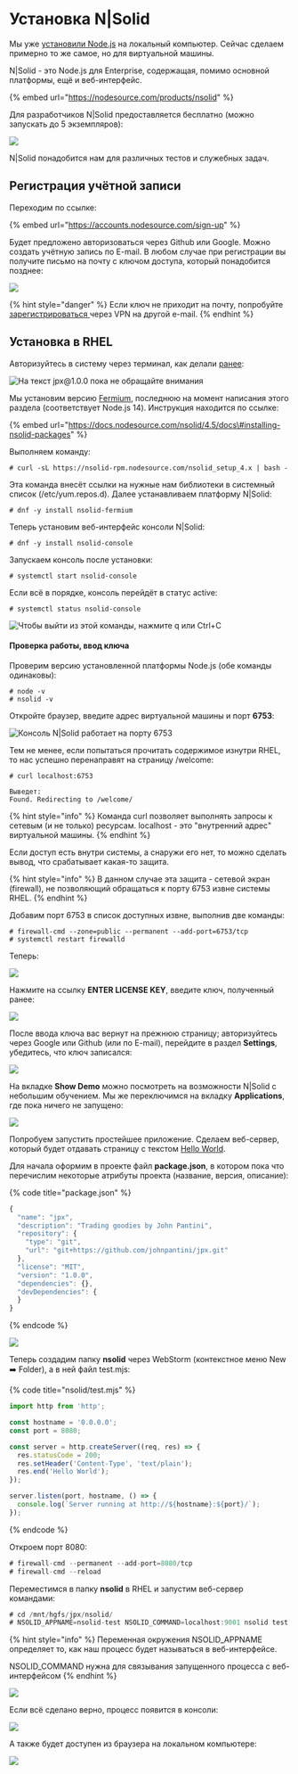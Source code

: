 # Установка N\|Solid

Мы уже [установили Node.js](../wastelands/getting-started.md#setting-up-node-js) на локальный компьютер. Сейчас сделаем примерно то же самое, но для виртуальной машины.

N\|Solid  - это Node.js для Enterprise, содержащая, помимо основной платформы, ещё и веб-интерфейс.

{% embed url="https://nodesource.com/products/nsolid" %}

Для разработчиков N\|Solid предоставляется бесплатно \(можно запускать до 5 экземпляров\):

![](../.gitbook/assets/image%20%28171%29.png)

N\|Solid понадобится нам для различных тестов и служебных задач.

## Регистрация учётной записи

Переходим по ссылке:

{% embed url="https://accounts.nodesource.com/sign-up" %}

Будет предложено авторизоваться через Github или Google. Можно создать учётную запись по E-mail. В любом случае при регистрации вы получите письмо на почту с ключом доступа, который понадобится позднее:

![](../.gitbook/assets/image%20%28184%29.png)

{% hint style="danger" %}
Если ключ не приходит на почту, попробуйте [зарегистрироваться ](https://accounts.nodesource.com/sign-in)через VPN на другой e-mail.
{% endhint %}

##  Установка в RHEL

Авторизуйтесь в систему через терминал, как делали [ранее](rhel-setup.md#rhel-webstorm-connection):

![&#x41D;&#x430; &#x442;&#x435;&#x43A;&#x441;&#x442; jpx@1.0.0 &#x43F;&#x43E;&#x43A;&#x430; &#x43D;&#x435; &#x43E;&#x431;&#x440;&#x430;&#x449;&#x430;&#x439;&#x442;&#x435; &#x432;&#x43D;&#x438;&#x43C;&#x430;&#x43D;&#x438;&#x44F;](../.gitbook/assets/image%20%28176%29.png)

Мы установим версию [Fermium](https://docs.nodesource.com/nsolid/4.5/docs#nsolid-runtime), последнюю на момент написания этого раздела \(соответствует Node.js 14\). Инструкция находится по ссылке:

{% embed url="https://docs.nodesource.com/nsolid/4.5/docs\#installing-nsolid-packages" %}

Выполняем команду:

```text
# curl -sL https://nsolid-rpm.nodesource.com/nsolid_setup_4.x | bash -
```

Эта команда внесёт ссылки на нужные нам библиотеки в системный список \(/etc/yum.repos.d\). Далее устанавливаем платформу N\|Solid:

```text
# dnf -y install nsolid-fermium
```

Теперь установим веб-интерфейс консоли N\|Solid:

```text
# dnf -y install nsolid-console
```

Запускаем консоль после установки:

```text
# systemctl start nsolid-console
```

Если всё в порядке, консоль перейдёт в статус active:

```text
# systemctl status nsolid-console
```

![&#x427;&#x442;&#x43E;&#x431;&#x44B; &#x432;&#x44B;&#x439;&#x442;&#x438; &#x438;&#x437; &#x44D;&#x442;&#x43E;&#x439; &#x43A;&#x43E;&#x43C;&#x430;&#x43D;&#x434;&#x44B;, &#x43D;&#x430;&#x436;&#x43C;&#x438;&#x442;&#x435; q &#x438;&#x43B;&#x438; Ctrl+C](../.gitbook/assets/image%20%28170%29.png)

#### Проверка работы, ввод ключа

Проверим версию установленной платформы Node.js \(обе команды одинаковы\):

```text
# node -v
# nsolid -v
```

Откройте браузер, введите адрес виртуальной машины и порт **6753**:

![&#x41A;&#x43E;&#x43D;&#x441;&#x43E;&#x43B;&#x44C; N\|Solid &#x440;&#x430;&#x431;&#x43E;&#x442;&#x430;&#x435;&#x442; &#x43D;&#x430; &#x43F;&#x43E;&#x440;&#x442;&#x443; 6753](../.gitbook/assets/image%20%28182%29.png)

Тем не менее, если попытаться прочитать содержимое изнутри RHEL, то нас успешно перенаправят на страницу /welcome:

```text
# curl localhost:6753

Выведет:
Found. Redirecting to /welcome/
```

{% hint style="info" %}
Команда curl позволяет выполнять запросы к сетевым \(и не только\) ресурсам. localhost - это "внутренний адрес" виртуальной машины.
{% endhint %}

Если доступ есть внутри системы, а снаружи его нет, то можно сделать вывод, что срабатывает какая-то защита.

{% hint style="info" %}
В данном случае эта защита - сетевой экран \(firewall\), не позволяющий обращаться к порту 6753 извне системы RHEL.
{% endhint %}

Добавим порт 6753 в список доступных извне, выполнив две команды:

```text
# firewall-cmd --zone=public --permanent --add-port=6753/tcp
# systemctl restart firewalld
```

Теперь:

![](../.gitbook/assets/image%20%28174%29.png)

Нажмите на ссылку **ENTER LICENSE KEY**, введите ключ, полученный ранее:

![](../.gitbook/assets/image%20%28172%29.png)

После ввода ключа вас вернут на прежнюю страницу; авторизуйтесь через Google или Github \(или по E-mail\), перейдите в раздел **Settings**, убедитесь, что ключ записался:

![](../.gitbook/assets/image%20%28173%29.png)

На вкладке **Show Demo** можно посмотреть на возможности N\|Solid с небольшим обучением. Мы же переключимся на вкладку **Applications**, где пока ничего не запущено:

![](../.gitbook/assets/image%20%28185%29.png)

Попробуем запустить простейшее приложение. Сделаем веб-сервер, который будет отдавать страницу с текстом [Hello World](https://nodejs.org/en/about/).

Для начала оформим в проекте файл **package.json**, в котором пока что перечислим некоторые атрибуты проекта \(название, версия, описание\):

{% code title="package.json" %}
```javascript
{
  "name": "jpx",
  "description": "Trading goodies by John Pantini",
  "repository": {
    "type": "git",
    "url": "git+https://github.com/johnpantini/jpx.git"
  },
  "license": "MIT",
  "version": "1.0.0",
  "dependencies": {},
  "devDependencies": {
  }
}

```
{% endcode %}

![](../.gitbook/assets/image%20%28211%29.png)

Теперь создадим папку **nsolid** через WebStorm \(контекстное меню New ➡️ Folder\), а в ней файл test.mjs:

{% code title="nsolid/test.mjs" %}
```javascript
import http from 'http';

const hostname = '0.0.0.0';
const port = 8080;

const server = http.createServer((req, res) => {
  res.statusCode = 200;
  res.setHeader('Content-Type', 'text/plain');
  res.end('Hello World');
});

server.listen(port, hostname, () => {
  console.log(`Server running at http://${hostname}:${port}/`);
});

```
{% endcode %}

Откроем порт 8080:

```javascript
# firewall-cmd --permanent --add-port=8080/tcp
# firewall-cmd --reload
```

Переместимся в папку **nsolid** в RHEL и запустим веб-сервер командами:

```javascript
# cd /mnt/hgfs/jpx/nsolid/
# NSOLID_APPNAME=nsolid-test NSOLID_COMMAND=localhost:9001 nsolid test.mjs
```

{% hint style="info" %}
Переменная окружения NSOLID\_APPNAME определяет то, как наш процесс будет называться в веб-интерфейсе.

NSOLID\_COMMAND нужна для связывания запущенного процесса с веб-интерфейсом
{% endhint %}

![](../.gitbook/assets/image%20%28209%29.png)

Если всё сделано верно, процесс появится в консоли:

![](../.gitbook/assets/image%20%28179%29.png)

А также будет доступен из браузера на локальном компьютере:

![](../.gitbook/assets/image%20%28175%29.png)



